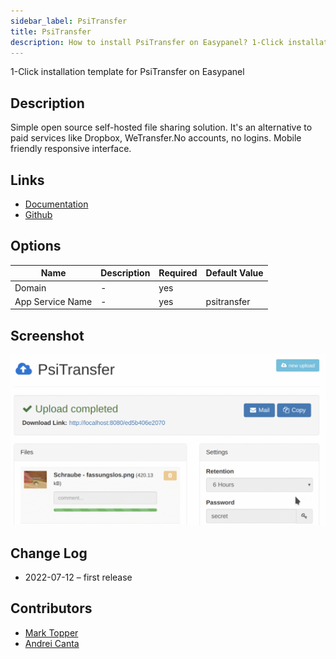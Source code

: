 ```yaml
---
sidebar_label: PsiTransfer
title: PsiTransfer
description: How to install PsiTransfer on Easypanel? 1-Click installation template for PsiTransfer on Easypanel
---
```


<!-- generated -->

1-Click installation template for PsiTransfer on Easypanel

## Description

Simple open source self-hosted file sharing solution. It's an alternative to paid services like Dropbox, WeTransfer.No accounts, no logins. Mobile friendly responsive interface.

## Links

- [Documentation](https://github.com/psi-4ward/psitransfer/tree/master/docs)
- [Github](https://github.com/psi-4ward/psitransfer)

## Options

Name | Description | Required | Default Value
-|-|-|-
Domain | - | yes | 
App Service Name | - | yes | psitransfer

## Screenshot

![PsiTransfer Screenshot](./screenshot.png)

## Change Log

- 2022-07-12 – first release

## Contributors

- [Mark Topper](https://github.com/marktopper)
- [Andrei Canta](https://github.com/deiucanta)
